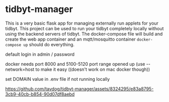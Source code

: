 # tidbyt-manager
This is a very basic flask app for managing externally run applets for your tidbyt.  This project can be used to run your tidbyt completely locally without using the
backend servers of tidbyt.
The docker-compose file will build and create the web app container and an mqtt/mosquitto container
```docker-compose up``` should do everything.

default login in admin / password

docker needs port 8000 and 5100-5120 port range opened up (use --network=host to make it easy ((doesn't work on mac docker though))

set DOMAIN value in .env file if not running locally


https://github.com/tavdog/tidbyt-manager/assets/8324295/e83a8795-3cb9-40cb-b854-90d07df8aebd


